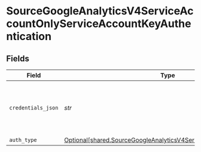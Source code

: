 # SourceGoogleAnalyticsV4ServiceAccountOnlyServiceAccountKeyAuthentication


## Fields

| Field                                                                                                                                          | Type                                                                                                                                           | Required                                                                                                                                       | Description                                                                                                                                    | Example                                                                                                                                        |
| ---------------------------------------------------------------------------------------------------------------------------------------------- | ---------------------------------------------------------------------------------------------------------------------------------------------- | ---------------------------------------------------------------------------------------------------------------------------------------------- | ---------------------------------------------------------------------------------------------------------------------------------------------- | ---------------------------------------------------------------------------------------------------------------------------------------------- |
| `credentials_json`                                                                                                                             | *str*                                                                                                                                          | :heavy_check_mark:                                                                                                                             | The JSON key of the service account to use for authorization                                                                                   | { "type": "service_account", "project_id": YOUR_PROJECT_ID, "private_key_id": YOUR_PRIVATE_KEY, ... }                                          |
| `auth_type`                                                                                                                                    | [Optional[shared.SourceGoogleAnalyticsV4ServiceAccountOnlyAuthType]](../../models/shared/sourcegoogleanalyticsv4serviceaccountonlyauthtype.md) | :heavy_minus_sign:                                                                                                                             | N/A                                                                                                                                            |                                                                                                                                                |